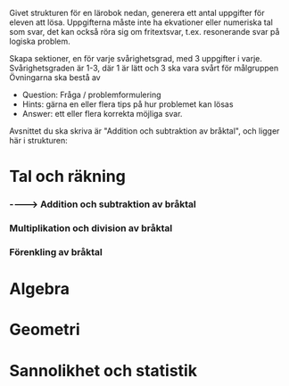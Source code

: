 Givet strukturen för en lärobok nedan, generera ett antal uppgifter för eleven att lösa.
Uppgifterna måste inte ha ekvationer eller numeriska tal som svar, det kan också röra sig om fritextsvar, t.ex. resonerande svar på logiska problem.

Skapa sektioner, en för varje svårighetsgrad, med 3 uppgifter i varje.
Svårighetsgraden är 1-3, där 1 är lätt och 3 ska vara svårt för målgruppen
Övningarna ska bestå av
* Question: Fråga / problemformulering
* Hints: gärna en eller flera tips på hur problemet kan lösas 
* Answer: ett eller flera korrekta möjliga svar.

Avsnittet du ska skriva är "Addition och subtraktion av bråktal", och ligger här i strukturen:
# Tal och räkning
### ----> Addition och subtraktion av bråktal
### Multiplikation och division av bråktal
### Förenkling av bråktal
# Algebra
# Geometri
# Sannolikhet och statistik
